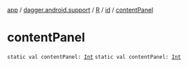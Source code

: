 [app](../../../index.md) / [dagger.android.support](../../index.md) / [R](../index.md) / [id](index.md) / [contentPanel](./content-panel.md)

# contentPanel

`static val contentPanel: `[`Int`](https://kotlinlang.org/api/latest/jvm/stdlib/kotlin/-int/index.html)
`static val contentPanel: `[`Int`](https://kotlinlang.org/api/latest/jvm/stdlib/kotlin/-int/index.html)